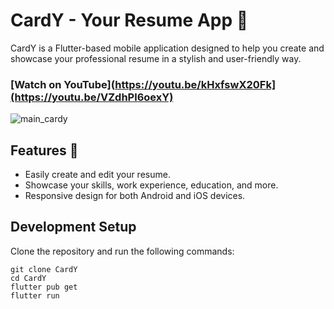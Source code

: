 # CardY - Your Resume App 📄


CardY is a Flutter-based mobile application designed to help you create and showcase your professional resume in a stylish and user-friendly way.
### [Watch on YouTube](https://youtu.be/kHxfswX20Fk](https://youtu.be/VZdhPl6oexY)
![main_cardy](https://github.com/AmirBayat0/CardY_Fluttter-Resume-App/assets/91388754/76d0b325-c02b-4144-9343-167f841cb7a0)

## Features 🌟

- Easily create and edit your resume.
- Showcase your skills, work experience, education, and more.
- Responsive design for both Android and iOS devices.

## Development Setup
Clone the repository and run the following commands:

   ```
   git clone CardY
   cd CardY
   flutter pub get
   flutter run
   ```
